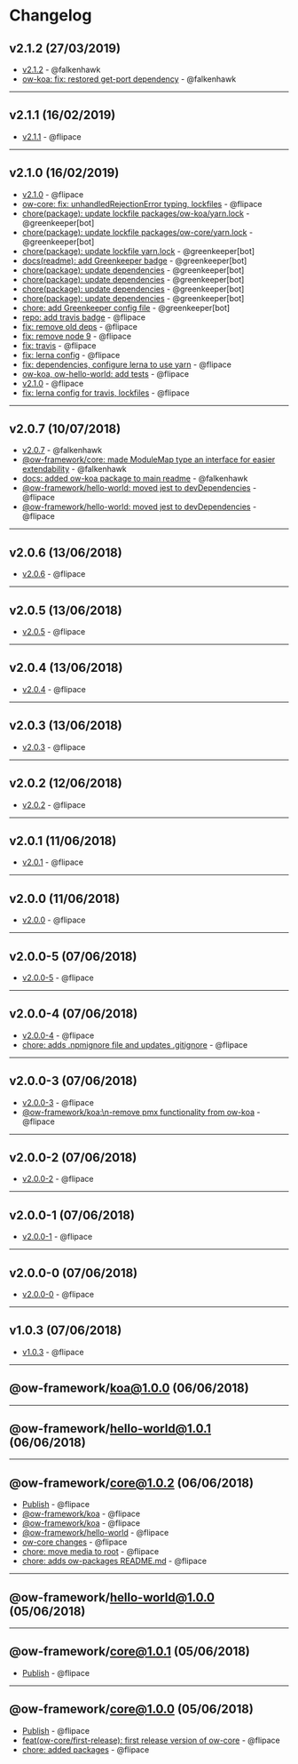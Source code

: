 # Changelog

## v2.1.2 (27/03/2019)
- [v2.1.2](https://github.com/ow-framework/ow-packages/commit/86232580ba02b99c0b2fd5f89ca74aaeb3a1db0d) - @falkenhawk
- [ow-koa: fix: restored get-port dependency](https://github.com/ow-framework/ow-packages/commit/7706fab4f5d7cefa029060ff5b9f832c3f339b48) - @falkenhawk

---

## v2.1.1 (16/02/2019)
- [v2.1.1](https://github.com/ow-framework/ow-packages/commit/95fece9a7059909bc86867a8806c38801eb845ea) - @flipace

---

## v2.1.0 (16/02/2019)
- [v2.1.0](https://github.com/ow-framework/ow-packages/commit/d4f698a822df037ac36d0520ec5a5bd8f6a7c348) - @flipace
- [ow-core: fix: unhandledRejectionError typing, lockfiles](https://github.com/ow-framework/ow-packages/commit/d0c61330bc0a96959d288d386c6cdc463910495a) - @flipace
- [chore(package): update lockfile packages/ow-koa/yarn.lock](https://github.com/ow-framework/ow-packages/commit/d05fe8742f9799c27ab5f2739150b53d4594d095) - @greenkeeper[bot]
- [chore(package): update lockfile packages/ow-core/yarn.lock](https://github.com/ow-framework/ow-packages/commit/6e20a2eecd8a6a5151b49406e54d33b7853c80be) - @greenkeeper[bot]
- [chore(package): update lockfile yarn.lock](https://github.com/ow-framework/ow-packages/commit/cd38ed69b28e607e807cfa4fd0e8ca3888e20f45) - @greenkeeper[bot]
- [docs(readme): add Greenkeeper badge](https://github.com/ow-framework/ow-packages/commit/ae0bf255e26f8250c2d88af9066163e65bc24f55) - @greenkeeper[bot]
- [chore(package): update dependencies](https://github.com/ow-framework/ow-packages/commit/41775a903c37a6eb01dead3f16e33553f3088c9c) - @greenkeeper[bot]
- [chore(package): update dependencies](https://github.com/ow-framework/ow-packages/commit/a142d3114a12b5c107297005b16afb7629a89081) - @greenkeeper[bot]
- [chore(package): update dependencies](https://github.com/ow-framework/ow-packages/commit/5a4a68f421a0cf5ba43b7a6c36c15a47dd27367e) - @greenkeeper[bot]
- [chore(package): update dependencies](https://github.com/ow-framework/ow-packages/commit/3db2ccf097e1e29cadbb6924e9804290506c9ae0) - @greenkeeper[bot]
- [chore: add Greenkeeper config file](https://github.com/ow-framework/ow-packages/commit/55a71997b0ad8a414ee97738c2387833455b1f1a) - @greenkeeper[bot]
- [repo: add travis badge](https://github.com/ow-framework/ow-packages/commit/b69c00718cb77ee184d1fba86037ffcfe7ac847a) - @flipace
- [fix: remove old deps](https://github.com/ow-framework/ow-packages/commit/3ae6169a30ab3d2da2204cfddd62ec0ac1b4f90c) - @flipace
- [fix: remove node 9](https://github.com/ow-framework/ow-packages/commit/aa09b8d377eb5d8b83c92c44379beb011d62d2ba) - @flipace
- [fix: travis](https://github.com/ow-framework/ow-packages/commit/a0a134568e4c0802f2d34ba3497f3abc390f822b) - @flipace
- [fix: lerna config](https://github.com/ow-framework/ow-packages/commit/98c546b5684bd0c8b5f0db4de696a84b5cb5677d) - @flipace
- [fix: dependencies, configure lerna to use yarn](https://github.com/ow-framework/ow-packages/commit/f8a9fa6bb2c1fe2038eebee70577dd8f8271d508) - @flipace
- [ow-koa, ow-hello-world: add tests](https://github.com/ow-framework/ow-packages/commit/09ebca5adb0f521de939ea65b35f67fc36627d0d) - @flipace
- [v2.1.0](https://github.com/ow-framework/ow-packages/commit/88a0bac93b65f51408559816e012e50d25ec0883) - @flipace
- [fix: lerna config for travis, lockfiles](https://github.com/ow-framework/ow-packages/commit/37ddc0b6c6b2c98f7714dbb30f238bff46eb6b4d) - @flipace

---

## v2.0.7 (10/07/2018)
- [v2.0.7](https://github.com/ow-framework/ow-packages/commit/6fb796d98bde6dd702fdba85b7945b7aaf1251fc) - @falkenhawk
- [@ow-framework/core: made ModuleMap type an interface for easier extendability](https://github.com/ow-framework/ow-packages/commit/1f52dff58541a4c23eabadbe286a6e4f382dcc8a) - @falkenhawk
- [docs: added ow-koa package to main readme](https://github.com/ow-framework/ow-packages/commit/b8c281da47f678b2bf7e055c023825e27cd050c7) - @falkenhawk
- [@ow-framework/hello-world: moved jest to devDependencies](https://github.com/ow-framework/ow-packages/commit/9965019f62de74daf64ab1ca60b186086710e8f2) - @flipace
- [@ow-framework/hello-world: moved jest to devDependencies](https://github.com/ow-framework/ow-packages/commit/6cff165faa91a31449a4b2230d373cf706fd690a) - @flipace

---

## v2.0.6 (13/06/2018)
- [v2.0.6](https://github.com/ow-framework/ow-packages/commit/4711ae7a136a6c4acfaed1c1f1081d3d909f6293) - @flipace

---

## v2.0.5 (13/06/2018)
- [v2.0.5](https://github.com/ow-framework/ow-packages/commit/23384121eb2aff4346a343cf55edd5553a73646e) - @flipace

---

## v2.0.4 (13/06/2018)
- [v2.0.4](https://github.com/ow-framework/ow-packages/commit/9a0cd58b0571dc6249ba8c1111fe383eda4b25dc) - @flipace

---

## v2.0.3 (13/06/2018)
- [v2.0.3](https://github.com/ow-framework/ow-packages/commit/7c5bbddcfa3fd95cb8e9af62a5322a77a8a7981d) - @flipace

---

## v2.0.2 (12/06/2018)
- [v2.0.2](https://github.com/ow-framework/ow-packages/commit/24a7984378ed0b2471548b47087e684a0812aa9a) - @flipace

---

## v2.0.1 (11/06/2018)
- [v2.0.1](https://github.com/ow-framework/ow-packages/commit/b543d0f7612e080b30e908395051088aafb177cd) - @flipace

---

## v2.0.0 (11/06/2018)
- [v2.0.0](https://github.com/ow-framework/ow-packages/commit/e7acf82dcc1689df29c682252d397b435ba09d44) - @flipace

---

## v2.0.0-5 (07/06/2018)
- [v2.0.0-5](https://github.com/ow-framework/ow-packages/commit/4c66a06c7d4a8decdd4dca2a6f15c33213727131) - @flipace

---

## v2.0.0-4 (07/06/2018)
- [v2.0.0-4](https://github.com/ow-framework/ow-packages/commit/0fe54539765d796160682c6621a0a549c7872f53) - @flipace
- [chore: adds .npmignore file and updates .gitignore](https://github.com/ow-framework/ow-packages/commit/805d8f0365202d4c75e55c3774955dcddf1461ab) - @flipace

---

## v2.0.0-3 (07/06/2018)
- [v2.0.0-3](https://github.com/ow-framework/ow-packages/commit/9cc6bcea466883f9cc1904dfda609c363add9830) - @flipace
- [@ow-framework/koa:\n-remove pmx functionality from ow-koa](https://github.com/ow-framework/ow-packages/commit/7da9b91c3f6bd24df316029cf8919d231abaac73) - @flipace

---

## v2.0.0-2 (07/06/2018)
- [v2.0.0-2](https://github.com/ow-framework/ow-packages/commit/f8d25e2500610fa8cabad62e439f1a9887d2d118) - @flipace

---

## v2.0.0-1 (07/06/2018)
- [v2.0.0-1](https://github.com/ow-framework/ow-packages/commit/4aa8425d0e949e997a4c1f2fd1dc567e1ab3ec8d) - @flipace

---

## v2.0.0-0 (07/06/2018)
- [v2.0.0-0](https://github.com/ow-framework/ow-packages/commit/688a27c34a2e53c172bc14c1a23e2fbe309e56e8) - @flipace

---

## v1.0.3 (07/06/2018)
- [v1.0.3](https://github.com/ow-framework/ow-packages/commit/a550abe2cdab07648b5d6a31887c1b57e614e5e5) - @flipace

---

## @ow-framework/koa@1.0.0 (06/06/2018)


---

## @ow-framework/hello-world@1.0.1 (06/06/2018)


---

## @ow-framework/core@1.0.2 (06/06/2018)
- [Publish](https://github.com/ow-framework/ow-packages/commit/2af6569016db0a0fbb73850853b90334a654fc9d) - @flipace
- [@ow-framework/koa](https://github.com/ow-framework/ow-packages/commit/371f492a8b15085ee6bc9a275ef7188aeee618cd) - @flipace
- [@ow-framework/koa](https://github.com/ow-framework/ow-packages/commit/3e4df2fa58ba5f0fc4e1068769548fcac0e967a8) - @flipace
- [@ow-framework/hello-world](https://github.com/ow-framework/ow-packages/commit/5b7b56847463c74cf77400365cc6fc71ccec751d) - @flipace
- [ow-core changes](https://github.com/ow-framework/ow-packages/commit/18ac98a6154dd9bed1a6488778ef9b525c080d58) - @flipace
- [chore: move media to root](https://github.com/ow-framework/ow-packages/commit/699193f32ceb81bc02ef3a34ce6b0b098867393d) - @flipace
- [chore: adds ow-packages README.md](https://github.com/ow-framework/ow-packages/commit/c6acaaee70d06206bff994e1d592ad4e5f8d8f6e) - @flipace

---

## @ow-framework/hello-world@1.0.0 (05/06/2018)


---

## @ow-framework/core@1.0.1 (05/06/2018)
- [Publish](https://github.com/ow-framework/ow-packages/commit/75fe7e9b276173078f1a961d340a532ce2ff94f9) - @flipace

---

## @ow-framework/core@1.0.0 (05/06/2018)
- [Publish](https://github.com/ow-framework/ow-packages/commit/6da03c003f56a9a9ae104ae8edd20dbc2bcd5fdf) - @flipace
- [feat(ow-core/first-release): first release version of ow-core](https://github.com/ow-framework/ow-packages/commit/e39410bbe6c38270eaad723ba4b1483f7c0bbb11) - @flipace
- [chore: added packages](https://github.com/ow-framework/ow-packages/commit/ea5be168e4a889233cd307222130fe1b64bd08a8) - @flipace
